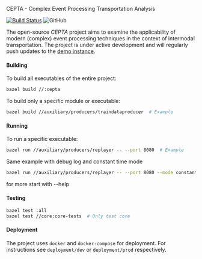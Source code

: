 CEPTA - Complex Event Processing Transportation Analysis

[![Build Status](https://travis-ci.com/bptlab/cepta.svg?branch=master)](https://travis-ci.com/bptlab/cepta)
![GitHub](https://img.shields.io/github/license/bptlab/cepta)

The open-source *CEPTA* project aims to examine the applicability of
modern (complex) event processing 
techniques in the context of intermodal transportation.
The project is under active development and will regularly 
push updates to the [demo instance](https://bpt-lab.org/cepta). 

#### Building
To build all executables of the entire project:
```bash
bazel build //:cepta
```
To build only a specific module or executable:
```bash
bazel build //auxiliary/producers/traindataproducer  # Example
```

#### Running
To run a specific executable:
```bash
bazel run //auxiliary/producers/replayer -- --port 8080  # Example
```
 Same example with debug log and constant time mode
```bash
bazel run //auxiliary/producers/replayer -- --port 8080 --mode constant --log debug  # Example
```
 for more start with --help

#### Testing
```bash
bazel test :all
bazel test //core:core-tests  # Only test core
``` 

#### Deployment
The project uses `docker` and `docker-compose` for deployment.
For instructions see `deployment/dev` or `deployment/prod` respectively.

